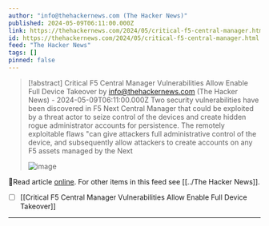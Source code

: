 ```yaml
---
author: "info@thehackernews.com (The Hacker News)"
published: 2024-05-09T06:11:00.000Z
link: https://thehackernews.com/2024/05/critical-f5-central-manager.html
id: https://thehackernews.com/2024/05/critical-f5-central-manager.html
feed: "The Hacker News"
tags: []
pinned: false
---
```

> [!abstract] Critical F5 Central Manager Vulnerabilities Allow Enable Full Device Takeover by info@thehackernews.com (The Hacker News) - 2024-05-09T06:11:00.000Z
> Two security vulnerabilities have been discovered in F5 Next Central Manager that could be exploited by a threat actor to seize control of the devices and create hidden rogue administrator accounts for persistence. The remotely exploitable flaws "can give attackers full administrative control of the device, and subsequently allow attackers to create accounts on any F5 assets managed by the Next
>
> ![image](https://blogger.googleusercontent.com/img/b/R29vZ2xl/AVvXsEj5s6eeVoQhFHOb9Vb_Vk3Rz9njcAmLGjrcKnDXKudv7jB3msdb7D7GCy-PZwg0I7yBZ-xfEjrmFtVxGiQH4wN33t7V5g6YbDs1s1oaPaArP2yRPtoRCAKThOWtdkaZv6iBzjNAxSOm8St97-q5-TNBv3Z5zv3ADd7G2kATs78RlqOGz3QNyJfb5bCXNsF2/s1600/f5.png)

🔗Read article [online](https://thehackernews.com/2024/05/critical-f5-central-manager.html). For other items in this feed see [[../The Hacker News]].

- [ ] [[Critical F5 Central Manager Vulnerabilities Allow Enable Full Device Takeover]]
- - -

